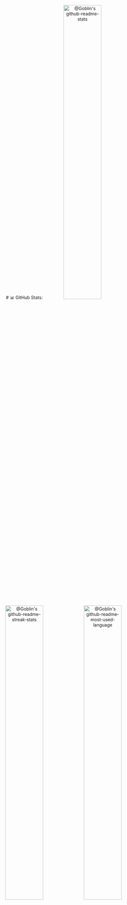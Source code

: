 <p align="center">
# 📊 GitHub Stats:
<a href="https://github.com/hthanggg0221?tab=repositories"><img src="https://github-readme-stats-one-bice.vercel.app/api?username=hthanggg0221&theme=gotham&show_icons=true&count_private=true&hide_border=true&role=OWNER,ORGANIZATION_MEMBER,COLLABORATOR"  width="49%" alt="@Goblin's github-readme-stats"/></a>
<a href="https://github.com/hthanggg0221?tab=stars"><img src="https://github-readme-streak-stats.herokuapp.com?user=hthanggg0221&theme=gotham&hide_border=true&date_format=M%20j%5B%2C%20Y%5D"  width="49%" alt="@Goblin's github-readme-streak-stats"/></a>
<a href="https://github.com/hthanggg0221?tab=skills"><img src="https://github-readme-stats.vercel.app/api/top-langs/?username=hthanggg0221&theme=gotham&hide_border=false&include_all_commits=true&count_private=true&lang_count=20&layout=donut-vertical"  width="49%" alt="@Goblin's github-readme-most-used-language"/></a>

